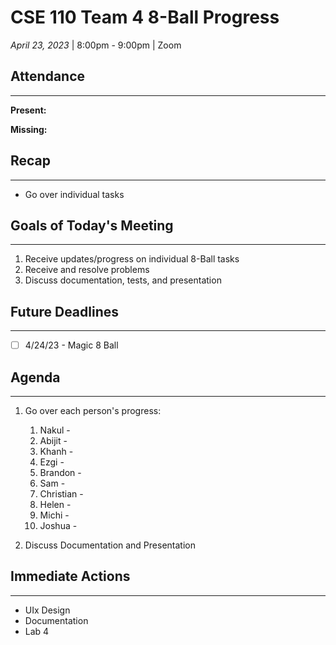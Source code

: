 # CSE 110 Team 4 8-Ball Progress
*April 23, 2023* | 8:00pm - 9:00pm  | Zoom

## Attendance
___
**Present:** 

**Missing:** 

## Recap
___
- Go over individual tasks

## Goals of Today's Meeting
___
1. Receive updates/progress on individual 8-Ball tasks
2. Receive and resolve problems
3. Discuss documentation, tests, and presentation

## Future Deadlines
____
- [ ] 4/24/23 - Magic 8 Ball

## Agenda
___
1. Go over each person's progress:
   1. Nakul - 
   2. Abijit - 
   3. Khanh - 
   4. Ezgi - 
   5. Brandon - 
   6. Sam - 
   7. Christian - 
   8. Helen - 
   9. Michi - 
   10. Joshua - 
   
2.  Discuss Documentation and Presentation

## Immediate Actions
___
- UIx Design
- Documentation
- Lab 4